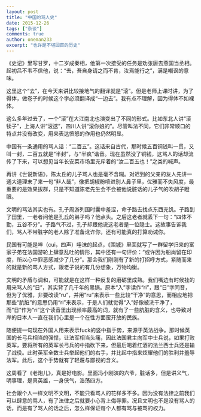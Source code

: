 ```yaml
---
layout: post
title: "中国的骂人史"
date: 2015-12-26
tags: ["杂谈"]
comments: true
author: oneman233
excerpt: "也许是不堪回首的历史"
---
```


《史记》里写甘罗，十二岁成秦相，他第一次接受的任务是劝张唐去燕国当丞相。起初吕不韦不信他，说：“去，吾自身请之而不肯，汝焉能行之”，满是嘲讽的意味。

这里这个“去”，在今天来讲比较接地气的翻译就是“滚”。但是老师上课时讲，为了得体，做卷子的时候这个字必须翻译成“一边去”。我有点不理解，因为得体不如裸体。

这么多年过去了，一个“滚”在大江南北也演变出了不同的形式。比如东北人讲“滚犊子”，上海人讲“滚逑”，四川人讲“滚你娘的”。尽管叫法不同，它们非常顺口的特点并没有改变，用来表达愤怒的作用也仍然明显。

中国有一条通用的骂人话：“二百五”。这话来自古代，那时候五百铜钱叫一贯，又叫一封，二百五就是“半封”，与“半疯”谐音。现在虽然没了铜钱，这骂人的话却流传了下来，可以想见当年长安菜市场里充斥着的“汝二百五也！”之类的喊声。

再讲《世说新语》，陈太丘的儿子骂人也是毫不含糊。对迟到的父亲的友人先讲一通大道理末了来一句“非人哉”，像把胡椒粉喷进别人鼻子里，优雅而不失风度，最重要的是效果拔群，只是不知道陈老先生会不会被他说脏话的儿子气的吹胡子瞪眼。

文明的骂法其实也有。孔子周游列国时囊中羞涩，命子路去找点东西充饥。子路到了田里，一老者问他是孔丘的弟子吗？他点头。之后这老者就丢下一句：“四体不勤，五谷不分”。子路气不过，孔子却跟他说这老者是一位隐士。这故事告诉我们，骂人不带脏字的老人除了准备讹诈你，还有可能真的打算劝诫你。

民国有可能是啐（cui，四声）唾沫的起点，《围城》里面就写了一群留学归来的富家子弟在法国游轮上肆意乱吐的情形，其中还有一句评价：“或许因为船尚留在印度，所以心中罪恶感减少了几分”。那会我们刚刚有了新的打招呼方式，紧随而来的就是新的骂人方式，跟老子说的有几分想象，万物均衡。

文明的矛盾与调和，可能就是在这样一种反复的磨砺里成熟。我们嘴边有时候挂的用来骂人的“日”，其实背了几千年的黑锅。原本“入”字读作“ri”，跟“日”字同音，但为了优雅，非要改读“ru”，并用“ru”来表示一些比较“干净”的意思，而相应地把那些“肮脏”的意思仍用“ri”来表示，于是人们就觉得“入”好像被洗干净了，而“日”作为“ri”这个读音里出现频率最高的词，就有了一些肮脏的含义，也导致对岸的日本人一直在我们心里是一个在性方面蛮开放的民族。

随便提一句现在外国人用来表示fuck的竖中指手势，来源于英法战争。那时候英国的长弓兵相当的强悍，让法军相当头痛，因此法国君主向军中士兵说，如果打败英军，要将所有的英军长弓兵的中指砍下来，但最后喝着红酒的法兰西士兵还是输了战役。此时英军全数士兵举起他们的右手，并比起中指来炫耀他们的胜利并羞辱法军。此后，这个手势就有了轻蔑与鄙视的含义。

这周看了《老炮儿》，真是好电影。里面冯小刚演的六爷，脏话多，但是讲义气，明事理，是真英雄，一身侠气，浩荡四方。

社会跟个人一样文明不文明，不能只看骂人的花样多不多。因为没有法律之前我们可以肆意的骂人，有了法律之后就要小心背上侮辱罪。况且文明也不是没有骂人的话，而是有了骂人的话之后，怎么样保证每个人都有骂与被骂的权力。